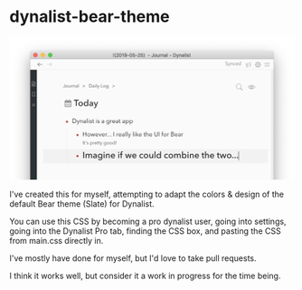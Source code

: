 # dynalist-bear-theme

![Alt text](screenshot.png "Screenshot of Dynalist Bear")

I've created this for myself, attempting to adapt the colors & design of the default Bear theme (Slate) for Dynalist.

You can use this CSS by becoming a pro dynalist user, going into settings, going into the Dynalist Pro tab, finding the CSS box, and pasting the CSS from main.css directly in.

I've mostly have done for myself, but I'd love to take pull requests. 

I think it works well, but consider it a work in progress for the time being.
